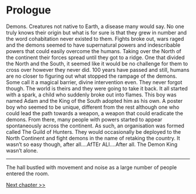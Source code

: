 # Prologue

Demons. Creatures not native to Earth, a disease many would say. No one truly knows their origin but what is for sure is that they grew in number and the word cohabitation never existed to them. Fights broke out, wars raged and the demons seemed to have supernatural powers and indescribable powers that could easily overcome the humans. Taking over the North of the continent their forces spread until they got to a ridge. One that divided the North and the South, it seemed like it would be no challenge for them to cross over however they never did. 100 years have passed and still, humans are no closer to figuring out what stopped the rampage of the demons. Some call it a magical barrier, divine intervention even.
They never forgot though. The world is theirs and they were going to take it back. It all started with a spark, a child who suddenly broke out into flames. This boy was named Adam and the King of the South adopted him as his own. A poster boy who seemed to be unique, different from the rest although one who could lead the path towards a weapon, a weapon that could eradicate the demons. From there, many people with powers started to appear spontaneously across the continent. As such, an organisation was formed called The Guild of Hunters. They would occasionally be deployed to the North Continent and fight demons in the name of retaking the country. It wasn’t so easy though, after all….AfTEr ALl….After all. The Demon King wasn’t alone.

---

The hall bustled with movement and noise as a large number of people entered the room. 

[Next chapter >>](<Chapter 1.md>)
